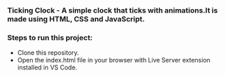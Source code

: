 ### Ticking Clock - A simple clock that ticks with animations.It is made using HTML, CSS and JavaScript.

### Steps to run this project:
- Clone this repository.
- Open the index.html file in your browser with Live Server extension installed in VS Code.

